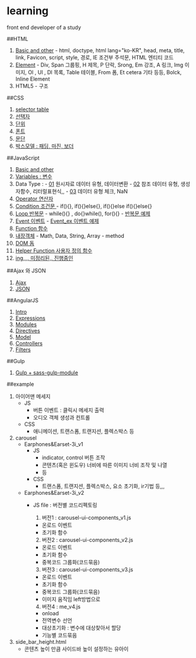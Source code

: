 # learning
front end developer of a study

##HTML
  1. [Basic and other](https://github.com/sseom/learning/blob/master/01_HTML/01_basic.md)
    - html, doctype, html lang="ko-KR", head, meta, title, link, Favicon, script, style, 경로, IE 조건부 주석문, HTML 엔티티 코드
  2. [Element](https://github.com/sseom/learning/blob/master/01_HTML/02_element.md)
    - Div, Span 그룹핑, H 제목, P 단락, Srong, Em 강조, A 링크, Img 이미지, Ol , Ul , Dl 목록, Table 테이블, From 폼, Et cetera 기타 등등, Bolck, Inline Element
  3. HTML5
    - 구조


##CSS
  1. [selector table](https://github.com/sseom/learning/blob/master/02_CSS/01_selector-table.md)
  2. [선택자](https://github.com/sseom/learning/blob/master/02_CSS/02_selector.md)
  3. [단위](https://github.com/sseom/learning/blob/master/02_CSS/03_unit-size.md)
  4. [폰트]()
  5. [문단]()
  6. [박스모델 : 패딩, 마진, 보더]()


##JavaScript
  1. [Basic and other](https://github.com/sseom/learning/blob/master/03_Javascript/01_js_basic.md)
  2. [Variables : 변수](https://github.com/sseom/learning/blob/master/03_Javascript/02_variables.md)
  3. Data Type :
    - [01](https://github.com/sseom/learning/blob/master/03_Javascript/03_data_type_01.md) 원시자료 데이터 유형, 데이터변환
    - [02](https://github.com/sseom/learning/blob/master/03_Javascript/03_data_type_02.md) 참조 데이터 유형, 생성자함수, 리터럴표현식,,
    - [03](https://github.com/sseom/learning/blob/master/03_Javascript/03_data_type_03.md) 데이터 유형 체크, NaN
  4. [Operator 연산자](https://github.com/sseom/learning/blob/master/03_Javascript/04_operator.md)
  5. [Condition 조건문 ](https://github.com/sseom/learning/blob/master/03_Javascript/05_condition.md)
    - if(){}, if(){}else{}, if(){}else if(){}else{}
  6. [Loop 반복문](https://github.com/sseom/learning/blob/master/03_Javascript/06_Loop.md)
    - while(){} , do{}while(), for(){}
    - [반복문 예제](https://github.com/sseom/learning/blob/master/03_Javascript/06_Loop_ex.md)
  7. [Event 이벤트](https://github.com/sseom/learning/blob/master/03_Javascript/07_Event.md)
    - [Event_ex 이벤트 예제](https://github.com/sseom/learning/blob/master/03_Javascript/07_Event_ex.md)
  8. [Function 함수](https://github.com/sseom/learning/blob/master/03_Javascript/08_Function.md)
  9. [내장객체](https://github.com/sseom/learning/blob/master/03_Javascript/09_built_in_objects.md)
    - Math, Data, String, Array
    - method
  77. [DOM 돔](https://github.com/sseom/learning/blob/master/03_Javascript/77_dom_00.md)
  88. [Helper Function 사용자 정의 함수](https://github.com/sseom/learning/blob/master/03_Javascript/88_helper_function.md)
  99. [ing,,,, 미정리된,, 진행중인](https://github.com/sseom/learning/blob/master/03_Javascript/99_ing.md)


##Ajax 와 JSON
  1. [Ajax](https://github.com/sseom/learning/blob/master/04_Ajax_JSON/01_Ajax.md)
  2. [JSON](https://github.com/sseom/learning/blob/master/04_Ajax_JSON/02_JSON.md)

##AngularJS
  1. [Intro](https://github.com/sseom/learning/blob/master/05_AngularJS/01_Angular_Intro.md)
  2. [Expressions](https://github.com/sseom/learning/blob/master/05_AngularJS/02_Angular_Expressions.md)
  3. [Modules](https://github.com/sseom/learning/blob/master/05_AngularJS/03_Angular_Modules.md)
  4. [Directives](https://github.com/sseom/learning/blob/master/05_AngularJS/04_Angular_Directives.md)
  5. [Model](https://github.com/sseom/learning/blob/master/05_AngularJS/05_Angular_Model.md)
  6. [Controllers](https://github.com/sseom/learning/blob/master/05_AngularJS/06_Angular_Controllers.md)
  7. [Filters](https://github.com/sseom/learning/blob/master/05_AngularJS/07_Angular_Filters.md)

##Gulp
  1. [Gulp + sass-gulp-module](https://github.com/sseom/learning/blob/master/05_AngularJS/01_gulp.md)

##example
  1. 아이어맨 메세지 
      - JS
          + 버튼 이벤트 : 클릭시 메세지 출력
          + 오디오 객체 생성과  컨트롤
      - CSS
          + 애니메이션, 트랜스폼, 트랜지션, 플렉스박스 등
  2. carousel
      - Earphones&Earset-3i_v1
          + JS
              * indicator, control 버튼 조작
              * 콘텐츠(혹은 윈도우) 너비에 따른 이미지 너비 조작 및 나열
              * 등
          + CSS
              * 트랜스폼, 트랜지션, 플렉스박스, 요소 초기화, ir기법 등,,, 
      - Earphones&Earset-3i_v2
          + JS file : 버전별 코드리펙토링
            1. 버전1 : carousel-ui-components_v1.js
              - 온로드 이벤트
              - 초기화 함수

            2. 버전2 : carousel-ui-components_v2.js
              - 온로드 이벤트
              - 초기화 함수
              - 중복코드 그룹화(코드묶음)

            3. 버전3 : carousel-ui-components_v3.js
              - 온로드 이벤트
              - 초기화 함수
              - 중복코드 그룹화(코드묶음)
              - 이미지 움직임 left방법으로

            4. 버전4 : me_v4.js
              - onload 
              - 전역변수 선언
              - 대상초기화 : 변수에 대상찾아서 할당
              - 기능별 코드묶음
  3. side_bar_height.html
      - 콘텐츠 높이 만큼 사이드바 높이 설정하는 유아이
